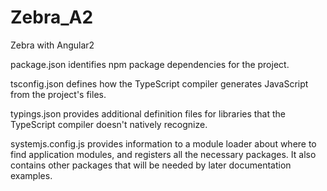 # Zebra_A2
Zebra with Angular2 

package.json
identifies npm package dependencies for the project.

tsconfig.json
defines how the TypeScript compiler generates JavaScript from the project's files.

typings.json
provides additional definition files for libraries that the TypeScript compiler doesn't natively recognize.

systemjs.config.js
provides information to a module loader about where to find application modules, and registers all 
the necessary packages. It also contains other packages that will be needed by later documentation examples.
